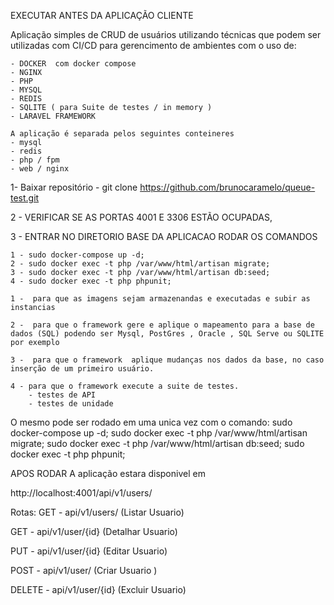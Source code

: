 EXECUTAR ANTES DA APLICAÇÃO CLIENTE

Aplicação simples de CRUD de usuários utilizando técnicas que podem ser utilizadas com CI/CD
para gerencimento de ambientes com o uso de:

    - DOCKER  com docker compose
    - NGINX
    - PHP
    - MYSQL
    - REDIS
    - SQLITE ( para Suite de testes / in memory )
    - LARAVEL FRAMEWORK

    A aplicação é separada pelos seguintes conteineres
    - mysql
    - redis
    - php / fpm
    - web / nginx

1- Baixar repositório 
    - git clone https://github.com/brunocaramelo/queue-test.git

2 - VERIFICAR  SE AS PORTAS 4001 E 3306 ESTÃO OCUPADAS,


3 - ENTRAR NO DIRETORIO BASE DA APLICACAO RODAR OS COMANDOS 
    
    1 - sudo docker-compose up -d;
    2 - sudo docker exec -t php /var/www/html/artisan migrate;
    3 - sudo docker exec -t php /var/www/html/artisan db:seed;
    4 - sudo docker exec -t php phpunit;

    1 -  para que as imagens sejam armazenandas e executadas e subir as instancias
    
    2 -  para que o framework gere e aplique o mapeamento para a base de dados (SQL) podendo ser Mysql, PostGres , Oracle , SQL Serve ou SQLITE por exemplo
    
    3 -  para que o framework  aplique mudanças nos dados da base, no caso inserção de um primeiro usuário.
    
    4 - para que o framework execute a suite de testes.
        - testes de API  
        - testes de unidade
     
O mesmo pode ser rodado em uma unica vez com o comando:
        sudo docker-compose up -d; sudo docker exec -t php /var/www/html/artisan migrate; sudo docker exec -t php /var/www/html/artisan db:seed; sudo docker exec -t php phpunit;

APOS RODAR A aplicação estara disponivel em 

http://localhost:4001/api/v1/users/

Rotas: 
GET - api/v1/users/ (Listar Usuario) 

GET - api/v1/user/{id} (Detalhar Usuario) 

PUT - api/v1/user/{id} (Editar Usuario) 

POST - api/v1/user/ (Criar Usuario ) 

DELETE - api/v1/user/{id} (Excluir Usuario)


